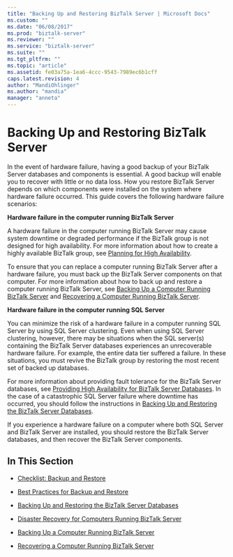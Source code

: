 ```yaml
---
title: "Backing Up and Restoring BizTalk Server | Microsoft Docs"
ms.custom: ""
ms.date: "06/08/2017"
ms.prod: "biztalk-server"
ms.reviewer: ""
ms.service: "biztalk-server"
ms.suite: ""
ms.tgt_pltfrm: ""
ms.topic: "article"
ms.assetid: fe03a75a-1ea6-4ccc-9543-7989ec6b1cff
caps.latest.revision: 4
author: "MandiOhlinger"
ms.author: "mandia"
manager: "anneta"
---
```

# Backing Up and Restoring BizTalk Server
In the event of hardware failure, having a good backup of your BizTalk Server databases and components is essential. A good backup will enable you to recover with little or no data loss. How you restore BizTalk Server depends on which components were installed on the system where hardware failure occurred. This guide covers the following hardware failure scenarios:  
  
 **Hardware failure in the computer running BizTalk Server**  
  
 A hardware failure in the computer running BizTalk Server may cause system downtime or degraded performance if the BizTalk group is not designed for high availability. For more information about how to create a highly available BizTalk group, see [Planning for High Availability](../core/planning-for-high-availability3.md).  
  
 To ensure that you can replace a computer running BizTalk Server after a hardware failure, you must back up the BizTalk Server components on that computer. For more information about how to back up and restore a computer running BizTalk Server, see [Backing Up a Computer Running BizTalk Server](../core/backing-up-a-computer-running-biztalk-server.md) and [Recovering a Computer Running BizTalk Server](../core/recovering-a-computer-running-biztalk-server.md).  
  
 **Hardware failure in the computer running SQL Server**  
  
 You can minimize the risk of a hardware failure in a computer running SQL Server by using SQL Server clustering. Even when using SQL Server clustering, however, there may be situations when the SQL server(s) containing the BizTalk Server databases experiences an unrecoverable hardware failure. For example, the entire data tier suffered a failure. In these situations, you must revive the BizTalk group by restoring the most recent set of backed up databases.  
  
 For more information about providing fault tolerance for the BizTalk Server databases, see [Providing High Availability for BizTalk Server Databases](../core/providing-high-availability-for-biztalk-server-databases.md). In the case of a catastrophic SQL Server failure where downtime has occurred, you should follow the instructions in [Backing Up and Restoring the BizTalk Server Databases](../core/backing-up-and-restoring-the-biztalk-server-databases.md).  
  
 If you experience a hardware failure on a computer where both SQL Server and BizTalk Server are installed, you should restore the BizTalk Server databases, and then recover the BizTalk Server components.  
  
## In This Section  
  
-   [Checklist: Backup and Restore](../core/checklist-backup-and-restore.md)  
  
-   [Best Practices for Backup and Restore](../core/best-practices-for-backup-and-restore.md)  
  
-   [Backing Up and Restoring the BizTalk Server Databases](../core/backing-up-and-restoring-the-biztalk-server-databases.md)  
  
-   [Disaster Recovery for Computers Running BizTalk Server](../core/disaster-recovery-for-computers-running-biztalk-server.md)  
  
-   [Backing Up a Computer Running BizTalk Server](../core/backing-up-a-computer-running-biztalk-server.md)  
  
-   [Recovering a Computer Running BizTalk Server](../core/recovering-a-computer-running-biztalk-server.md)